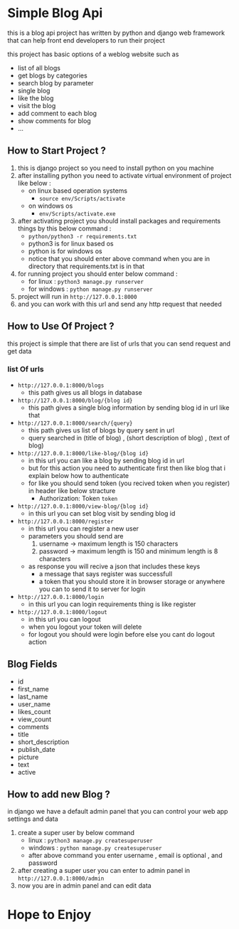# Simple Blog Api

this is a blog api project has written by python and django web framework that can help front end developers to run their project 

this project has basic options of a weblog website such as 

* list of all blogs
* get blogs by categories
* search blog by parameter
* single blog 
* like the blog
* visit the blog
* add comment to each blog
* show comments for blog
* ...

## How to Start Project ?

1. this is django project so you need to install python on you machine
2. after installing python you need to activate virtual environment of project like below :
    * on linux based operation systems
        * `source env/Scripts/activate`
    * on windows os
        * `env/Scripts/activate.exe`
3. after activating project you should install packages and requirements things by this below command :
    * `python/python3 -r requirements.txt`
    * python3 is for linux based os
    * python is for windows os
    * notice that you should enter above command when you are in directory that requirements.txt is in that
4. for running project you should enter below command : 
    * for linux : `python3 manage.py runserver`
    * for windows : `python manage.py runserver`
5. project will run in `http://127.0.0.1:8000`
6. and you can work with this url and send any http request that needed

## How to Use Of Project ?

this project is simple that there are list of urls that you can send request and get data

### list Of urls
* `http://127.0.0.1:8000/blogs` 
    * this path gives us all blogs in database
* `http://127.0.0.1:8000/blog/{blog id}` 
    * this path gives a single blog information by sending blog id in url like that
* `http://127.0.0.1:8000/search/{query}` 
    * this path gives us list of blogs by query sent in url
    * query searched in (title of blog) , (short description of blog) , (text of blog)
* `http://127.0.0.1:8000/like-blog/{blog id}`
    * in this url you can like a blog by sending blog id in url
    * but for this action you need to authenticate first then like blog that i explain below how to authenticate
    * for like you should send token (you recived token when you register) in header like below stracture
        * Authorization: Token `token`
* `http://127.0.0.1:8000/view-blog/{blog id}`
    * in this url you can set blog visit by sending blog id
* `http://127.0.0.1:8000/register`
    * in this url you can register a new user
    * parameters you should send are
        1. username -> maximum length is 150 characters
        2. password -> maximum length is 150 and minimum length is 8 characters
    * as response you will recive a json that includes these keys
        * a message that says register was successfull
        * a token that you should store it in browser storage or anywhere you can to send it to server for login
* `http://127.0.0.1:8000/login`
    * in this url you can login requirements thing is like register 
* `http://127.0.0.1:8000/logout`
    * in this url you can logout
    * when you logout your token will delete
    * for logout you should were login before else you cant do logout action


## Blog Fields
    
* id
* first_name
* last_name
* user_name
* likes_count
* view_count
* comments
* title
* short_description
* publish_date
* picture
* text
* active


## How to add new Blog ?
in django we have a default admin panel that you can control your web app settings and data

1. create a super user by below command
    * linux : `python3 manage.py createsuperuser`
    * windows : `python manage.py createsuperuser`
    * after above command you enter username , email is optional , and password
2. after creating a super user you can enter to admin panel in `http://127.0.0.1:8000/admin`
3. now you are in admin panel and can edit data



# Hope to Enjoy


    


    
